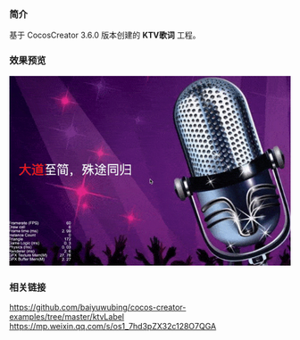 ### 简介
基于 CocosCreator 3.6.0 版本创建的 **KTV歌词** 工程。

### 效果预览
![image](../../../gif/202201/2022012012.gif)

### 相关链接
https://github.com/baiyuwubing/cocos-creator-examples/tree/master/ktvLabel    
https://mp.weixin.qq.com/s/os1_7hd3pZX32c128O7QGA